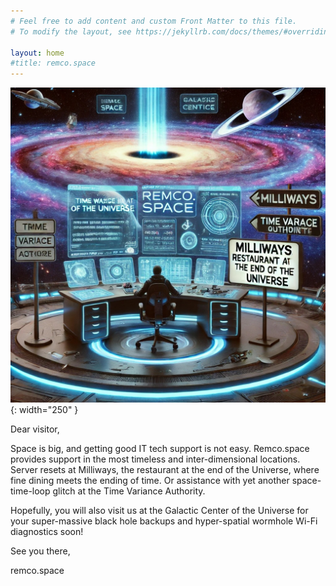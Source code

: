 ```yaml
---
# Feel free to add content and custom Front Matter to this file.
# To modify the layout, see https://jekyllrb.com/docs/themes/#overriding-theme-defaults

layout: home
#title: remco.space
---
```


![remco.space headquarters](/assets/hq.jpg){: width="250" }

Dear visitor,

Space is big, and getting good IT tech support is not easy. Remco.space provides support in the most timeless and inter-dimensional locations. Server resets at Milliways, the restaurant at the end of the Universe, where fine dining meets the ending of time. Or assistance with yet another space-time-loop glitch at the Time Variance Authority. 

Hopefully, you will also visit us at the Galactic Center of the Universe for your super-massive black hole backups and hyper-spatial wormhole Wi-Fi diagnostics soon!

See you there,

remco.space

